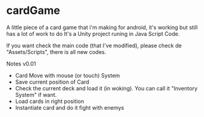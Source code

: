 # cardGame
A little piece of a card game that i'm making for android, it's working but still has a lot of work to do
It's a Unity project runing in Java Script Code.

If you want check the main code (that I've modified), please check de "Assets/Scripts", there is all new codes.

Notes v0.01
- Card Move with mouse (or touch) System
- Save current position of Card
- Check the current deck and load it (in woking). You can call it "Inventory System" if want.
- Load cards in right position
- Instantiate card and do it fight with enemys
